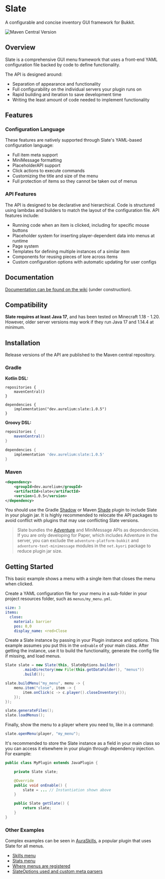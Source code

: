 # Slate

A configurable and concise inventory GUI framework for Bukkit.

![Maven Central Version](https://img.shields.io/maven-central/v/dev.aurelium/slate?style=flat-square)

## Overview

Slate is a comprehensive GUI menu framework that uses a front-end YAML configuration file backed by code to define functionality.

The API is designed around:
- Separation of appearance and functionality
- Full configurability on the individual servers your plugin runs on
- Rapid building and iteration to save development time
- Writing the least amount of code needed to implement functionality
## Features

### Configuration Language

These features are natively supported through Slate's YAML-based configuration language:
- Full item meta support
- MiniMessage formatting
- PlaceholderAPI support
- Click actions to execute commands
- Customizing the title and size of the menu
- Full protection of items so they cannot be taken out of menus

### API Features

The API is designed to be declarative and hierarchical. Code is structured using lambdas and builders to match the layout of the configuration file. API features include:

- Running code when an item is clicked, including for specific mouse buttons
- Placeholder system for inserting player-dependent data into menus at runtime
- Page system
- Templates for defining multiple instances of a similar item
- Components for reusing pieces of lore across items
- Custom configuration options with automatic updating for user configs

## Documentation

[Documentation can be found on the wiki](https://wiki.aurelium.dev/slate) (under construction).

## Compatibility

**Slate requires at least Java 17**, and has been tested on Minecraft 1.18 - 1.20. However, older server versions may work if they run Java 17 and 1.14.4 at minimum.

## Installation

Release versions of the API are published to the Maven central repository.

### Gradle

**Kotlin DSL:**
```Gradle Kotlin DSL
repositories {
    mavenCentral()
}

dependencies {
    implementation("dev.aurelium:slate:1.0.5")
}
```

**Groovy DSL:**
```gradle
repositories {
    mavenCentral()
}

dependencies {
    implementation 'dev.aurelium:slate:1.0.5'
}
```

### Maven

```xml
<dependency>
    <groupId>dev.aurelium</groupId>
    <artifactId>slate</artifactId>
    <version>1.0.5</version>
</dependency>
```

You should use the Gradle [Shadow](https://github.com/johnrengelman/shadow) or Maven [Shade](https://maven.apache.org/plugins/maven-shade-plugin/usage.html) plugin to include Slate in your plugin jar. It is highly recommended to relocate the API packages to avoid conflict with plugins that may use conflicting Slate versions.

> Slate bundles the [Adventure](https://github.com/KyoriPowered/adventure) and MiniMessage APIs as dependencies. If you are only developing for Paper, which includes Adventure in the server, you can exclude the `adventure-platform-bukkit` and `adventure-text-minimessage` modules in the `net.kyori` package to reduce plugin jar size.

## Getting Started

This basic example shows a menu with a single item that closes the menu when clicked.

Create a YAML configuration file for your menu in a sub-folder in your project resources folder, such as `menus/my_menu.yml`.

```yaml
size: 3
items:
  close:
    material: barrier
    pos: 0,0
    display_name: <red>Close
```

Create a Slate instance by passing in your Plugin instance and options. This example assumes you put this in the `onEnable` of your main class. After getting the instance, use it to build the functionality, generate the config file if missing, and load menus.

```java
Slate slate = new Slate(this, SlateOptions.builder()
        .mainDirectory(new File(this.getDataFolder(), "menus"))
        .build());

slate.buildMenu("my_menu", menu -> {
    menu.item("close", item -> {
        item.onClick(c -> c.player().closeInventory());
    });
});

slate.generateFiles();
slate.loadMenus();
```

Finally, show the menu to a player where you need to, like in a command:

```java
slate.openMenu(player, "my_menu");
```

It's recommended to store the Slate instance as a field in your main class so you can access it elsewhere in your plugin through dependency injection. For example:

```java
public class MyPlugin extends JavaPlugin {

    private Slate slate;

    @Override
    public void onEnable() {
        slate = ... // Instantiation shown above
    }

    public Slate getSlate() {
        return slate;
    }
}
```

### Other Examples

Complex examples can be seen in [AuraSkills](https://github.com/Archy-X/AuraSkills), a popular plugin that uses Slate for all menus.
- [Skills menu](https://github.com/Archy-X/AuraSkills/blob/master/bukkit/src/main/java/dev/aurelium/auraskills/bukkit/menus/SkillsMenu.java)
- [Stats menu](https://github.com/Archy-X/AuraSkills/blob/master/bukkit/src/main/java/dev/aurelium/auraskills/bukkit/menus/StatsMenu.java)
- [Where menus are registered](https://github.com/Archy-X/AuraSkills/blob/master/bukkit/src/main/java/dev/aurelium/auraskills/bukkit/menus/MenuRegistrar.java)
- [SlateOptions used and custom meta parsers](https://github.com/Archy-X/AuraSkills/blob/master/bukkit/src/main/java/dev/aurelium/auraskills/bukkit/menus/MenuOptions.java)